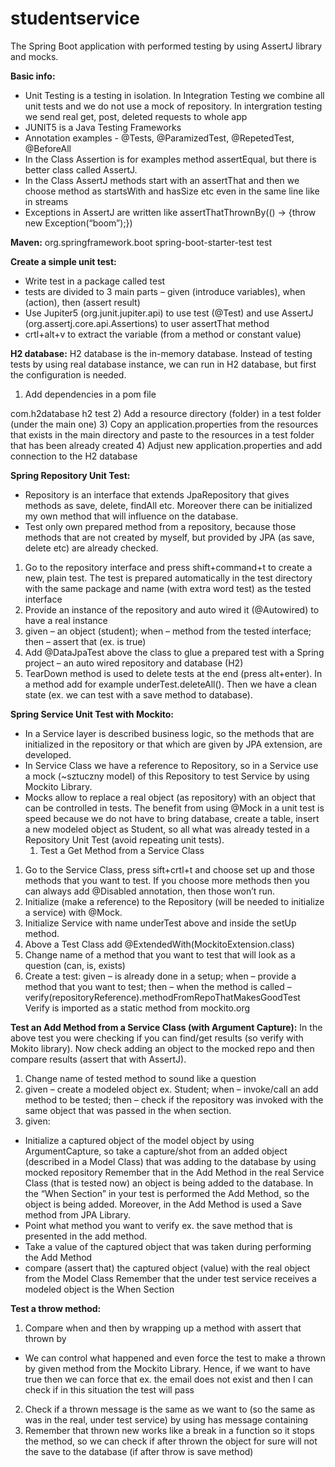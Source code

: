 # studentservice
The Spring Boot application with performed testing by using AssertJ library and mocks.

**Basic info:**
- Unit Testing is a testing in isolation. In Integration Testing we combine all unit tests and we do not use a mock of repository. In intergration testing we send real get, post, deleted requests to whole app
- JUNIT5 is a Java Testing Frameworks
- Annotation examples - @Tests, @ParamizedTest, @RepetedTest, @BeforeAll
- In the Class Assertion is for examples method assertEqual, but there is better class called AssertJ.
- In the Class AssertJ methods start with an assertThat and then we choose method as startsWith and hasSize etc even in the same line like in streams
- Exceptions in AssertJ are written like assertThatThrownBy(() → {throw new Exception(“boom”);})


**Maven:**
<dependency>
	<groupId>org.springframework.boot</groupId>
	<artifactId>spring-boot-starter-test</artifactId>
	<scope>test</scope>
</dependency>

**Create a simple unit test:**
- Write test in a package called test
- tests are divided to 3 main parts – given (introduce variables), when (action), then (assert result)
- Use Jupiter5 (org.junit.jupiter.api) to use test (@Test) 
and use AssertJ (org.assertj.core.api.Assertions) to user assertThat method
- crtl+alt+v to extract the variable (from a method or constant value)

**H2 database:**
H2 database is the in-memory database. Instead of testing tests by using real database instance, we can run in H2 database, but first the configuration is needed.
1) Add dependencies in a pom file
<dependency>
	<groupId>com.h2database</groupId>
	<artifactId>h2</artifactId>
	<scope>test</scope>
</dependency>
2) Add a resource directory (folder) in a test folder (under the main one)
3) Copy an application.properties from the resources that exists in the main directory and paste to the resources in a test folder that has been already created
4) Adjust new application.properties and add connection to the H2 database

**Spring Repository Unit Test:**
- Repository is an interface that extends JpaRepository that gives methods as save, delete, findAll etc. Moreover there can be initialized my own method that will influence on the database.
- Test only own prepared method from a repository, because those methods that are not created by myself, but provided by JPA (as save, delete etc) are already checked.
1) Go to the repository interface and press shift+command+t to create a new, plain test.
The test is prepared automatically in the test directory with the same package and name (with extra word test) as the tested interface
2) Provide an instance of the repository and auto wired it (@Autowired) to have a real instance 
3) given – an object (student); when – method from the tested interface; then – assert that (ex. is true)
4) Add @DataJpaTest above the class to glue a prepared test with a Spring project – an auto wired repository and database (H2)
5) TearDown method is used to delete tests at the end (press alt+enter). In a method add for example underTest.deleteAll(). Then we have a clean state (ex. we can test with a save method to database).


**Spring Service Unit Test with Mockito:**
- In a Service layer is described business logic, so the methods that are initialized in the repository or that which are given by JPA extension, are developed.
- In Service Class we have a reference to Repository, so in a Service use a mock (~sztuczny model) of this Repository to test Service by using Mockito Library.
- Mocks allow to replace a real object (as repository) with an object that can be controlled in tests. The benefit from using @Mock in a unit test is speed because we do not have to bring database, create a table, insert a new modeled object as Student, so all what was already tested in a Repository Unit Test (avoid repeating unit tests).
    1. Test a Get Method from a Service Class
1) Go to the Service Class, press sift+crtl+t and choose set up and those methods that you want to test. If you choose more methods then you can always add @Disabled annotation, then those won’t run.
2) Initialize (make a reference) to the Repository (will be needed to initialize a service) with @Mock.
3) Initialize Service with name underTest above and inside the setUp method.
4) Above a Test Class add @ExtendedWith(MockitoExtension.class)
5) Change name of a method that you want to test that will look as a question (can, is, exists)
6) Create a test: given – is already done in a setup; when – provide a method that you want to test; 
then – when the method is called – verify(repositoryReference).methodFromRepoThatMakesGoodTest
Verify is imported as a static method from mockito.org
 
**Test an Add Method from a Service Class (with Argument Capture):**
In the above test you were checking if you can find/get results (so verify with Mokito library). 
Now check adding an object to the mocked repo and then compare results (assert that with AssertJ).
1) Change name of tested method to sound like a question
2) given – create a modeled object ex. Student; when – invoke/call an add method to be tested; 
then – check if the repository was invoked with the same object that was passed in the when section.
3) given:
- Initialize a captured object of the model object by using ArgumentCapture, so take a capture/shot from an added object (described in a Model Class) that was adding to the database by using mocked repository 
	Remember that in the Add Method in the real Service Class (that is tested now) an object is 	being added to the database. 
	In the “When Section” in your test is performed the Add Method, so the object is being added. 	Moreover, in the Add Method is used a Save method from JPA Library.
- Point what method you want to verify ex. the save method that is presented in the add method.
- Take a value of the captured object that was taken during performing the Add Method
- compare (assert that) the captured object (value) with the real object from the Model Class
	Remember that the under test service receives a modeled object is the When Section

**Test a throw method:**
1) Compare when and then by wrapping up a method with assert that thrown by
+ We can control what happened and even force the test to make a thrown by given method from the Mockito Library. Hence, if we want to have true then we can force that ex. the email does not exist 
and then I can check if in this situation the test will pass
2) Check if a thrown message is the same as we want to (so the same as was in the real, under test service) by using has message containing
3) Remember that thrown new works like a break in a function so it stops the method, so we can check if after thrown the object for sure will not the save to the database (if after throw is save method)

